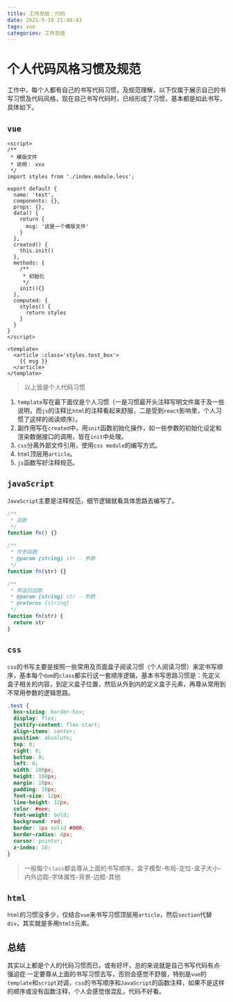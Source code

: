```yaml
---
title: 工作总结：代码
date: 2021-5-19 21:40:43
tags: vue
categories: 工作总结
---
```


# 个人代码风格习惯及规范

工作中，每个人都有自己的书写代码习惯，及规范理解，以下仅属于展示自己的书写习惯及代码风格，现在自己书写代码时，已经形成了习惯，基本都是如此书写，具体如下。

<!-- more -->

## `vue`

```vue
<script>
/**
 * 模版文件
 * 说明： xxx
 */
import styles from './index.module.less';

export default {
  name: 'test',
  components: {},
  props: {},
  data() {
    return {
      msg: '这是一个模版文件'
    }
  },
  created() {
    this.init()
  },
  methods: {
    /**
     * 初始化
     */
    init(){}
  },
  computed: {
    styles() {
      return styles
    }
  }
}
</script>

<template>
  <article :class='styles.test_box'>
    {{ msg }}
  </article>
</template>

```

> 以上皆是个人代码习惯
1. `template`写在最下面仅是个人习惯（一是习惯最开头注释写明文件属于及一些说明，而`js`的注释比`html`的注释看起来舒服，二是受到`react`影响里，个人习惯了这样的阅读顺序）。
2. 副作用写在`created`中，用`init`函数初始化操作，如一些参数的初始化设定和渲染数据接口的调用，皆在`init`中处理。
3. `css`分离外部文件引用，使用`css module`的编写方式。
4. `html`顶层用`article`。
5. `js`函数写好注释规范。

## `javaScript`

`JavaScript`主要是注释规范，细节逻辑就看具体思路去编写了。

```js
/**
 * 函数
 */
function fn() {}

/**
 * 传参函数
 * @param {string} str - 参数
 */
function fn(str) {}

/**
 * 带返回函数
 * @param {string} str - 参数
 * @returns {string}
 */
function fn(str) {
  return str
}
```

## `css`
`css`的书写主要是按照一些常用及页面盒子阅读习惯（个人阅读习惯）来定书写顺序，基本每个`dom`的`class`都实行这一套顺序逻辑，基本书写思路习惯是：先定义盒子相关的内容，到定义盒子位置，然后从外到内的定义盒子元素，再尊从常用到不常用参数的逻辑思路。

```css
.test {
  box-sizing: border-box;
  display: flex;
  justify-content: flex-start;
  align-items: center;
  position: absolute;
  top: 0;
  right: 0;
  bottom: 0;
  left: 0;
  width: 100px;
  height: 100px;
  margin: 10px;
  padding: 10px;
  font-size: 12px;
  line-height: 12px;
  color: #eee;
  font-weight: bold;
  background: red;
  border: 1px solid #000;
  border-radius: 4px;
  cursor: pointer;
  z-index: 10;
}
```
> 一般每个`class`都会尊从上面的书写顺序，盒子模型-布局-定位-盒子大小-内外边距-字体属性-背景-边框-其他

## `html`

`html`的习惯没多少，仅结合`vue`来书写习惯顶层用`article`，然后`section`代替`div`，其实就是多用`html5`元素。

## 总结

其实以上都是个人的代码习惯而已，或有好坏，总的来说就是自己书写代码有点·强迫症·一定要尊从上面的书写习惯去写，否则会感觉不舒服，特别是`vue`的`template`和`script`对调，`css`的书写顺序和`JavaScript`的函数注释，如果不是这样的顺序或没有函数注释，个人会感觉很混乱，代码不好看。